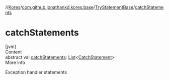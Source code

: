 //[Kores](../../index.md)/[com.github.jonathanxd.kores.base](../index.md)/[TryStatementBase](index.md)/[catchStatements](catch-statements.md)



# catchStatements  
[jvm]  
Content  
abstract val [catchStatements](catch-statements.md): [List](https://kotlinlang.org/api/latest/jvm/stdlib/kotlin.collections/-list/index.html)<[CatchStatement](../-catch-statement/index.md)>  
More info  


Exception handler statements

  



